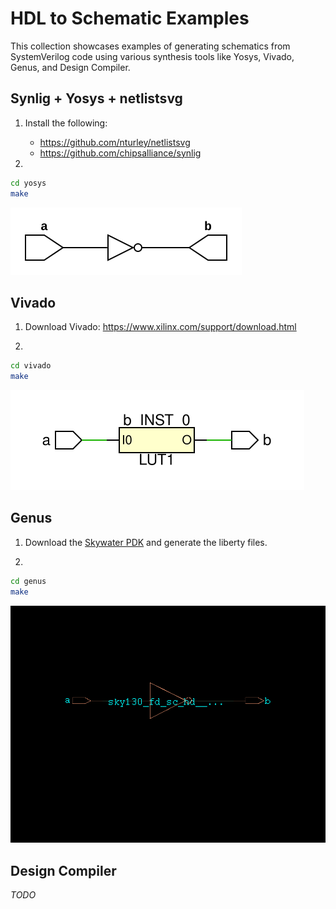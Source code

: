 
# HDL to Schematic Examples

This collection showcases examples of generating schematics from SystemVerilog code using various synthesis tools like Yosys, Vivado, Genus, and Design Compiler.

## Synlig + Yosys + netlistsvg

1. Install the following:
   * <https://github.com/nturley/netlistsvg>
   * <https://github.com/chipsalliance/synlig>

2.

```bash
cd yosys
make
```

![Yosys Schematic](docs/yosys.svg)

## Vivado

1. Download Vivado: <https://www.xilinx.com/support/download.html>

2.

```bash
cd vivado
make
```

![Vivado Schematic](docs/vivado.svg)

## Genus

1. Download the [Skywater PDK](https://github.com/google/skywater-pdk) and generate the liberty files.

2.

```bash
cd genus
make
```

![Genus Schematic](docs/genus.png)

## Design Compiler

*TODO*
